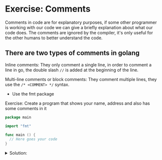 # Exercise: Comments

Comments in code are for explanatory purposes, if some other programmer is working with our code we can give a briefly explanation about what our code does. The comments are ignored by the compiler, it's only useful for the other humans to better understand the code.

## There are two types of comments in golang

Inline comments:
They only comment a single line, in order to comment a line in go, the double slash `//` is added at the beginning of the line.

Multi-line comments or block comments:
They comment multiple lines, they use the `/* <COMMENT> */` syntax.

- Use the fmt package

Exercise: Create a program that shows your name, address and also has some comments in it

```go
package main

import "fmt"

func main () {
  // Here goes your code
}
```

<details>
<summary> Solution: </summary>

```go
package main

import "fmt"

func main () {
    /* 
    This is a 
    multiline
    comment
    */
  // Printing my name
  fmt.Println("My Name is John")
  // Printing my address!
  fmt.Println("My address is: Summs Rift 42")
}
```

</details>
